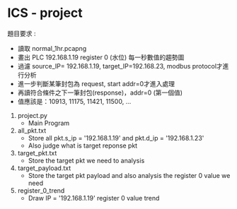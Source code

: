 # ICS - project

題目要求 :
- 讀取 normal_1hr.pcapng
- 畫出 PLC 192.168.1.19 register 0 (水位) 每一秒數值的趨勢圖
- 過濾 source_IP= 192.168.1.19, target_IP=192.168.23, modbus protocol才進行分析
- 進一步判斷某筆封包為 request, start addr=0才進入處理
- 再讀符合條件之下一筆封包(response)，addr=0 (第一個值)
- 值應該是：10913, 11175, 11421, 11500, ...


1. project.py
    - Main Program
2. all_pkt.txt
    - Store all pkt.s_ip = '192.168.1.19' and pkt.d_ip = '192.168.1.23'
    - Also judge what is target reponse pkt
3. target_pkt.txt
    - Store the target pkt we need to analysis
4. target_payload.txt
    - Store the target pkt payload and also analysis the register 0 value we need
5. register_0_trend
    - Draw IP = '192.168.1.19' register 0 value trend
